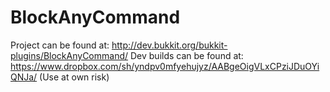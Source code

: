 BlockAnyCommand
===============
Project can be found at: http://dev.bukkit.org/bukkit-plugins/BlockAnyCommand/
Dev builds can be found at: https://www.dropbox.com/sh/yndpv0mfyehujyz/AABgeOigVLxCPziJDuOYiQNJa/
(Use at own risk)

